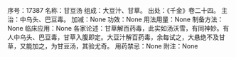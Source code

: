 序号：17387
名称：甘豆汤
组成：大豆汁、甘草。
出处：《千金》卷二十四。
主治：中乌头、巴豆毒。
加减：None
功效：None
用法用量：None
制备方法：None
临床应用：None
各家论述：甘草解百药毒，此实如汤沃雪，有同神妙。有人中乌头、巴豆毒，甘草入腹即定。大豆汁解百药毒，余每试之，大悬绝不及甘草，又能加之，为甘豆汤，其验尤奇。
用药禁忌：None
附注：None
